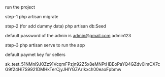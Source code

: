 run the project


step-1
php artisan migrate 



step-2 (for add dummy data)
php artisan db:Seed

default password of the admin is 
admin@gmail.com
admin123

step-3
php artisan serve to run the app




default paymet key for sellers

sk_test_51NMnl9J0Zz91VcqmFPzjn92Z5x8eMNPtHBEoPaYQ4GZdv0imCX7cG9f24Hl7S9921DMHkTerCjyJHlYGZArIkxch00eaoFpbmw
